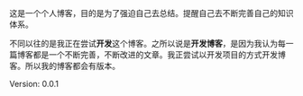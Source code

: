 这是一个个人博客，目的是为了强迫自己去总结。提醒自己去不断完善自己的知识体系。

不同以往的是我正在尝试**开发**这个博客。之所以说是**开发博客**，是因为我认为每一篇博客都是一个不断完善，不断改进的文章。我正尝试以开发项目的方式开发博客。所以我的博客都会有版本。

Version: 0.0.1
